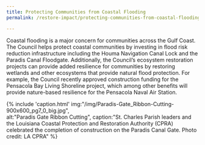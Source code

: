 ```yaml
---
title: Protecting Communities from Coastal Flooding
permalink: /restore-impact/protecting-communities-from-coastal-flooding/

---
```

Coastal flooding is a major concern for communities across the Gulf Coast. The Council helps protect coastal communities by investing in flood risk reduction infrastructure including the Houma Navigation Canal Lock and the Paradis Canal Floodgate. Additionally, the Council’s ecosystem restoration projects can provide added resilience for communities by restoring wetlands and other ecosystems that provide natural flood protection. For example, the Council recently approved construction funding for the Pensacola Bay Living Shoreline project, which among other benefits will provide nature-based resilience for the Pensacola Naval Air Station.

{% include 'caption.html' 
    img:"/img/Paradis-Gate_Ribbon-Cutting-900x600_pg7_0_big.jpg",  
    alt:"Paradis Gate Ribbon Cutting", 
    caption:"St. Charles Parish leaders and the Louisiana Coastal Protection and Restoration Authority (CPRA) celebrated the completion of construction on the Paradis Canal Gate. Photo credit: LA CPRA" %} 
